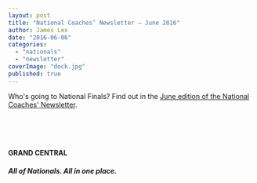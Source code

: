 ```yaml
---
layout: post
title: "National Coaches’ Newsletter – June 2016"
author: James Lex
date: "2016-06-06"
categories: 
  - "nationals"
  - "newsletter"
coverImage: "dock.jpg"
published: true
---
```


Who's going to National Finals? Find out in the [June edition of the National Coaches' Newsletter](https://www.biblequiz.com/wp-content/uploads/2016/06/June-2016.pdf).

 

 

#### GRAND CENTRAL

##### All of Nationals. All in one place.

